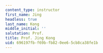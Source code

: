 ```yaml
---
content_type: instructor
first_name: Jing
headless: true
last_name: Kong
middle_initial: ''
salutation: Prof.
title: Prof. Jing Kong
uid: 696197fb-f69b-fb82-0ee6-5cb8ca38fe1b
---
```

